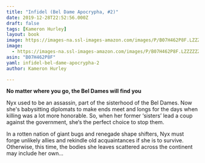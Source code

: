 ```yaml
---
title: "Infidel (Bel Dame Apocrypha, #2)"
date: 2019-12-28T22:52:56.000Z
draft: false
tags: [Kameron Hurley]
layout: book
image: https://images-na.ssl-images-amazon.com/images/P/B07H462P8F.LZZZZZZZ.jpg
image: 
  - https://images-na.ssl-images-amazon.com/images/P/B07H462P8F.LZZZZZZZ.jpg
asin: "B07H462P8F"
yaml: infidel-bel-dame-apocrypha-2
author: Kameron Hurley

---
```


**No matter where you go, the Bel Dames will find you**  
  
Nyx used to be an assassin, part of the sisterhood of the Bel Dames. Now she's babysitting diplomats to make ends meet and longs for the days when killing was a lot more honorable. So, when her former ‘sisters’ lead a coup against the government, she‘s the perfect choice to stop them.  
  
In a rotten nation of giant bugs and renegade shape shifters, Nyx must forge unlikely allies and rekindle old acquaintances if she is to survive. Otherwise, this time, the bodies she leaves scattered across the continent may include her own...